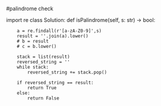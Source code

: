 #palindrome  check



import re
class Solution:
    def isPalindrome(self, s: str) -> bool:
        
        a = re.findall(r'[a-zA-Z0-9]',s)
        result = ''.join(a).lower()
        # b = result
        # c = b.lower()
        
        stack = list(result)
        reversed_string = ''
        while stack:
            reversed_string += stack.pop()
        
        if reversed_string == result:
            return True
        else:
            return False
        
